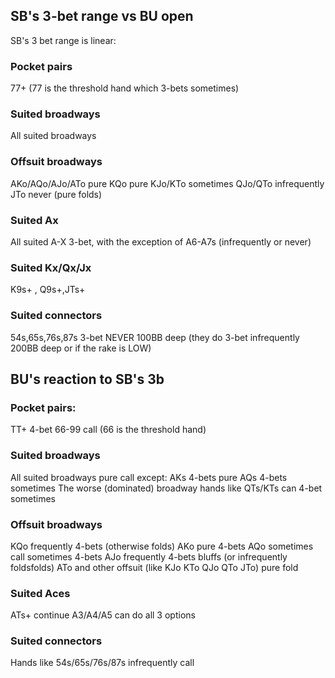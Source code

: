 
## SB's 3-bet range vs BU open

SB's 3 bet range is linear:
### Pocket pairs

77+ (77 is the threshold hand which 3-bets sometimes)

### Suited broadways
All suited broadways

### Offsuit broadways
AKo/AQo/AJo/ATo pure
KQo pure
KJo/KTo sometimes
QJo/QTo infrequently
JTo never (pure folds)

### Suited Ax
All suited A-X 3-bet, with the exception of A6-A7s (infrequently or never)

### Suited Kx/Qx/Jx
K9s+ , Q9s+,JTs+

### Suited connectors
54s,65s,76s,87s 3-bet NEVER 100BB deep (they do 3-bet infrequently 200BB deep or if the rake is LOW)


## BU's reaction to SB's 3b

### Pocket pairs:
TT+ 4-bet 
66-99 call (66 is the threshold hand)

### Suited broadways

All suited broadways pure call except:
AKs 4-bets pure
AQs 4-bets sometimes
The worse (dominated) broadway hands like QTs/KTs can 4-bet sometimes
### Offsuit broadways
KQo frequently 4-bets (otherwise folds)
AKo pure 4-bets
AQo sometimes call sometimes 4-bets
AJo frequently 4-bets bluffs (or infrequently foldsfolds)
ATo and other offsuit  (like KJo KTo QJo QTo JTo) pure fold

### Suited Aces
ATs+ continue 
A3/A4/A5 can do all 3 options

### Suited connectors
Hands like 54s/65s/76s/87s infrequently call